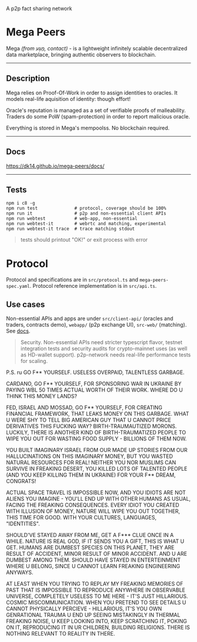 A p2p fact sharing network

# Mega Peers

Mega *(from מַגָע, contact)* - is a lightweight infinitely scalable decentralized data marketplace, bringing authentic observers to blockchain.

---------

## Description

Mega relies on Proof-Of-Work in order to assign identities to oracles. It models real-life aquisition of identity: though effort!

Oracle's reputation is managed as a set of verifiable proofs of malleability. Traders do some PoW (spam-protection) in order to report malicious oracle.

Everything is stored in Mega's mempoolss. No blockchain required.

---

## Docs


https://dk14.github.io/mega-peers/docs/

---------

## Tests

```
npm i c8 -g
npm run test              # protocol, coverage should be 100%
npm run it                # p2p and non-essential client APIs
npm run webtest           # web-app, non-essential
npm run webtest-it        # webrtc and matching, experimental
npm run webtest-it trace  # trace matching stdout
```

> tests should printout "OK!" or exit process with error

# Protocol

Protocol and specifications are in `src/protocol.ts` and `mega-peers-spec.yaml`. Protocol reference implementation is in `src/api.ts`. 

## Use cases
 Non-essential APIs and apps are under `src/client-api/` (oracles and traders, contracts demo), `webapp/` (p2p exchange UI), `src-web/` (matching). See [docs](https://dk14.github.io/mega-peers/docs/).
> Security. Non-essential APIs need stricter typescript flavor, testnet integration tests and security audits for crypto-mainnet uses (as well as HD-wallet support). p2p-network needs real-life performance tests for scaling.


P.S. ru GO F** YOURSELF. USELESS OVERPAID, TALENTLESS GARBAGE. 

CARDANO, GO F** YOURSELF, FOR SPONSORING WAR IN UKRAINE BY PAYING WBL 50 TIMES ACTUAL WORTH OF THEIR WORK. WHERE DO U THINK THIS MONEY LANDS?

FED, ISRAEL AND MOSSAD, GO F** YOURSELF, FOR CREATING FINANCIAL FRAMEWORK, THAT LEAKS MONEY ON THIS GARBAGE. WHAT U WERE SHY TO TELL BIG AMERICAN GUY THAT U CANNOT PRICE DERIVATIVES THIS FUCKING WAY? BIRTH-TRAUMAUTIZED MORONS. LUCKILY, THERE IS ANOTHER KIND OF BIRTH-TRAUMATIZED PEOPLE TO WIPE YOU OUT FOR WASTING FOOD SUPPLY - BILLIONS OF THEM NOW.

YOU BUILT IMAGINARY ISRAEL FROM OUR MADE UP STORIES FROM OUR HALLUCINATIONS ON THIS IMAGINARY MONEY, BUT YOU WASTED NATURAL RESOURCES FOR REAL! NEITHER YOU NOR MUSLIMS CAN SURVIVE IN FREAKING DESERT, YOU KILLED LOTS OF TALENTED PEOPLE (AND YOU KEEP KILLING THEM IN UKRAINE) FOR YOUR F** DREAM, CONGRATS! 

ACTUAL SPACE TRAVEL IS IMPOSSIBLE NOW, AND YOU IDIOTS ARE NOT ALIENS YOU IMAGINE - YOU'LL END UP WITH OTHER HUMANS AS USUAL, FACING THE FREAKING CONSEQUENCES. EVERY IDIOT YOU CREATED WITH ILLUSION OF MONEY, NATURE WILL WIPE YOU OUT TOGETHER, THIS TIME FOR GOOD. WITH YOUR CULTURES, LANGUAGES, "IDENTITIES".

SHOULD'VE STAYED AWAY FROM ME, GET A F*** CLUE ONCE IN A WHILE. NATURE IS REAL GOD, IF IT SENDS YOU A GIFT, THIS IS WHAT U GET. HUMANS ARE DUMBEST SPECIES ON THIS PLANET, THEY ARE RESULT OF ACCIDENT, MINOR RESULT OF MINOR ACCIDENT. AND U ARE DUMBEST AMONG THEM. SHOULD HAVE STAYED IN ENTERTEINMENT WHERE U BELONG, SINCE U CANNOT LEARN FREAKING ENGINEERING ANYWAYS. 

AT LEAST WHEN YOU TRYING TO REPLAY MY FREAKING MEMORIES OF PAST THAT IS IMPOSSIBLE TO REPRODUCE ANYWHERE IN OBSERVABLE UNIVERSE, COMPLETELY USELESS TO ME HERE - IT'S JUST HILLARIOUS. COSMIC MISCOMMUNICATION. WHEN YOU PRETEND TO SEE DETAILS U CANNOT PHYSICALLY PERCIEVE - HILLARIOUS, IT'S YOU OWN GENRATIONAL TRAUMA U END UP SEEING MISTAKINGLY IN THERMAL FREAKING NOISE, U KEEP LOOKING INTO, KEEP SCRATCHING IT, POKING ON IT, REPRODUCING IT IN UR CHILDREN, BUILDING RELIGIONS. THERE IS NOTHING RELEVANT TO REALITY IN THERE. 
